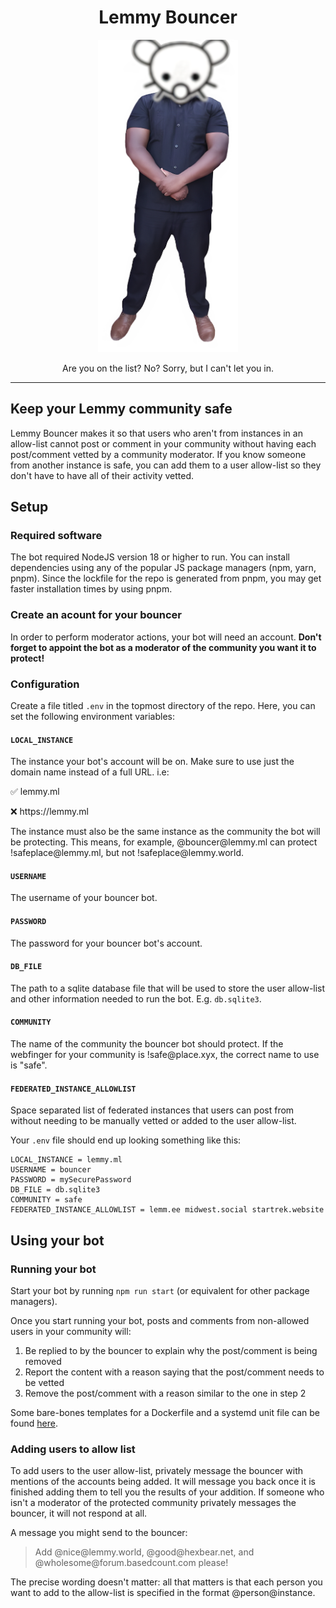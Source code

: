 <div align="center">
  <h1>Lemmy Bouncer</h1>
  <img src="images/lemmy-bouncer.png" alt="Lemmy Bouncer" height="500px" wifth="500px"/>
  <p>Are you on the list? No? Sorry, but I can't let you in.</p>
</div>

-----------------------------

## Keep your Lemmy community safe

Lemmy Bouncer makes it so that users who aren't from instances in an allow-list cannot post or comment in your community without having each post/comment vetted by a community moderator. If you know someone from another instance is safe, you can add them to a user allow-list so they don't have to have all of their activity vetted.

## Setup

### Required software
The bot required NodeJS version 18 or higher to run. You can install dependencies using any of the popular JS package managers (npm, yarn, pnpm). Since the lockfile for the repo is generated from pnpm, you may get faster installation times by using pnpm.

### Create an acount for your bouncer
In order to perform moderator actions, your bot will need an account. **Don't forget to appoint the bot as a moderator of the community you want it to protect!**

### Configuration
Create a file titled `.env` in the topmost directory of the repo. Here, you can set the following environment variables:

#### `LOCAL_INSTANCE`
The instance your bot's account will be on. Make sure to use just the domain name instead of a full URL. i.e:

✅ lemmy.ml

❌ https<span>://</span><span>lemmy.ml</span>

The instance must also be the same instance as the community the bot will be protecting. This means, for example, @bouncer@<span>lemmy</span>.ml can protect !safeplace@<span>lemmy</span>.ml, but not !safeplace@<span>lemmy</span>.world.

#### `USERNAME`
The username of your bouncer bot.

#### `PASSWORD`
The password for your bouncer bot's account.

#### `DB_FILE`
The path to a sqlite database file that will be used to store the user allow-list and other information needed to run the bot. E.g. `db.sqlite3`.

#### `COMMUNITY`
The name of the community the bouncer bot should protect. If the webfinger for your community is !safe@<span>place</span>.xyx, the correct name to use is "safe".

#### `FEDERATED_INSTANCE_ALLOWLIST`
Space separated list of federated instances that users can post from without needing to be manually vetted or added to the user allow-list.

Your `.env` file should end up looking something like this:
```
LOCAL_INSTANCE = lemmy.ml
USERNAME = bouncer
PASSWORD = mySecurePassword
DB_FILE = db.sqlite3
COMMUNITY = safe
FEDERATED_INSTANCE_ALLOWLIST = lemm.ee midwest.social startrek.website
```

## Using your bot

### Running your bot
Start your bot by running `npm run start` (or equivalent for other package managers).

Once you start running your bot, posts and comments from non-allowed users in your community will:
1. Be replied to by the bouncer to explain why the post/comment is being removed
2. Report the content with a reason saying that the post/comment needs to be vetted
3. Remove the post/comment with a reason similar to the one in step 2

Some bare-bones templates for a Dockerfile and a systemd unit file can be found [here](https://github.com/SleeplessOne1917/lemmy-bot/tree/main/templates).

### Adding users to allow list
To add users to the user allow-list, privately message the bouncer with mentions of the accounts being added. It will message you back once it is finished adding them to tell you the results of your addition. If someone who isn't a moderator of the protected community privately messages the bouncer, it will not respond at all.

A message you might send to the bouncer:

> Add @nice@<span>lemmy</span>.world, @good@<span>hexbear</span>.net, and @wholesome@<span>forum.</span><span>basedcount</span>.com please!

The precise wording doesn't matter: all that matters is that each person you want to add to the allow-list is specified in the format @person@<span>instance</span>.
